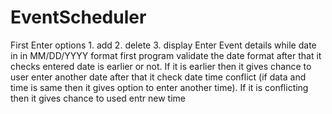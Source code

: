 # EventScheduler
First Enter options 1. add 2. delete 3. display
Enter Event details while date in in MM/DD/YYYY format
first program validate the date format after that it checks entered date is earlier or not. If it is earlier then it gives chance to user enter another date
after that it check date time conflict (if data and time is same then it gives option to enter another time). If it is conflicting then it gives chance to used entr new time
